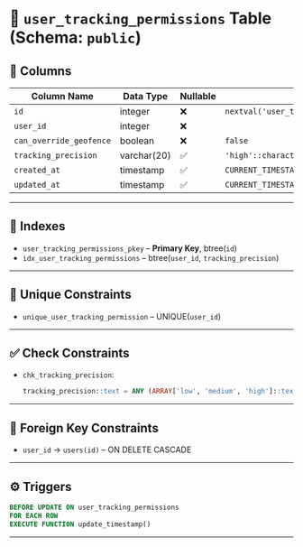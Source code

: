 # 📄 `user_tracking_permissions` Table (Schema: `public`)

## 🧩 Columns

| Column Name          | Data Type            | Nullable | Default                                        |
|----------------------|----------------------|----------|------------------------------------------------|
| `id`                 | integer              | ❌       | `nextval('user_tracking_permissions_id_seq'::regclass)` |
| `user_id`            | integer              | ❌       |                                                |
| `can_override_geofence` | boolean          | ❌       | `false`                                        |
| `tracking_precision` | varchar(20)          | ✅       | `'high'::character varying`                    |
| `created_at`         | timestamp            | ✅       | `CURRENT_TIMESTAMP`                            |
| `updated_at`         | timestamp            | ✅       | `CURRENT_TIMESTAMP`                            |

---

## 🔑 Indexes

- `user_tracking_permissions_pkey` – **Primary Key**, btree(`id`)
- `idx_user_tracking_permissions` – btree(`user_id`, `tracking_precision`)

---

## 🔐 Unique Constraints

- `unique_user_tracking_permission` – UNIQUE(`user_id`)

---

## ✅ Check Constraints

- `chk_tracking_precision`:
  ```sql
  tracking_precision::text = ANY (ARRAY['low', 'medium', 'high']::text[])
  ```

---

## 🔗 Foreign Key Constraints

- `user_id` → `users(id)` – ON DELETE CASCADE

---

## ⚙️ Triggers

```sql
BEFORE UPDATE ON user_tracking_permissions
FOR EACH ROW
EXECUTE FUNCTION update_timestamp()
```

---